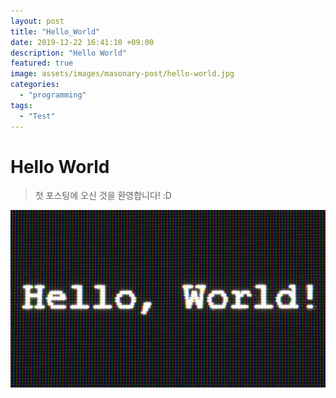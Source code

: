 ```yaml
---
layout: post
title: "Hello_World"
date: 2019-12-22 16:41:10 +09:00
description: "Hello World"
featured: true
image: assets/images/masonary-post/hello-world.jpg
categories: 
  - "programming"
tags:
  - "Test"
---
```



Hello World
======

> 첫 포스팅에 오신 것을 환영합니다! :D

![Hello World](./assets/images/masonary-post/hello-world.jpg)